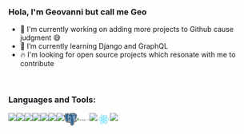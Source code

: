 ### Hola, I'm Geovanni but call me Geo

- 🚧   I'm currently working on adding more projects to Github cause judgment 😅
- 🌱   I’m currently learning Django and GraphQL
- 🔥   I'm looking for open source projects which resonate with me to contribute

<br />

### Languages and Tools:

<img 
    align="left" 
    src="https://cdn.jsdelivr.net/npm/programming-languages-logos/src/javascript/javascript.svg" 
    height="25" />
<img 
    align="left" 
    src="https://cdn.jsdelivr.net/npm/programming-languages-logos/src/html/html.svg" 
    height="25" />
<img 
    align="left" 
    src="https://cdn.jsdelivr.net/npm/programming-languages-logos/src/css/css.svg" 
    height="25" />
<img 
    align="left" 
    src="https://cdn.jsdelivr.net/npm/programming-languages-logos/src/typescript/typescript.svg" 
    height="25" />
<img 
    align="left" 
    src="https://cdn.jsdelivr.net/npm/programming-languages-logos/src/python/python.svg" 
    height="25" />
<img
    align="left"
    src="https://camo.githubusercontent.com/9c24355bb3afbff914503b663ade7beb341079fa/68747470733a2f2f6e6f64656a732e6f72672f7374617469632f696d616765732f6c6f676f2d6c696768742e737667" 
    height="25" />
<img 
    align="left"
    src="https://camo.githubusercontent.com/fc61dcbdb7a6e49d3adecc12194b24ab20dfa25b/68747470733a2f2f692e636c6f756475702e636f6d2f7a6659366c4c376546612d3330303078333030302e706e67" 
    height="25" />
<img 
    align="left"
    src="https://raw.githubusercontent.com/github/explore/80688e429a7d4ef2fca1e82350fe8e3517d3494d/topics/postgresql/postgresql.png" 
    height="25" />
<img 
    align="left"
    src="https://raw.githubusercontent.com/github/explore/80688e429a7d4ef2fca1e82350fe8e3517d3494d/topics/mongodb/mongodb.png" 
    height="25" />
<img 
    align="left"
    src="https://raw.githubusercontent.com/facebook/jest/master/website/static/img/jest-readme-headline.png" 
    height="25" />
<img 
    align="left"
    src="https://raw.githubusercontent.com/github/explore/80688e429a7d4ef2fca1e82350fe8e3517d3494d/topics/react/react.png" 
    height="25" />
<img 
    align="left"
    src="https://camo.githubusercontent.com/728ce9f78c3139e76fa69925ad7cc502e32795d2/68747470733a2f2f7675656a732e6f72672f696d616765732f6c6f676f2e706e67" 
    height="25" />

<br />
